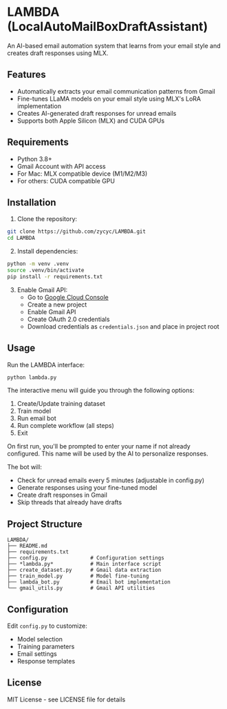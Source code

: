 # LAMBDA (LocalAutoMailBoxDraftAssistant)
An AI-based email automation system that learns from your email style and creates draft responses using MLX.

## Features
- Automatically extracts your email communication patterns from Gmail
- Fine-tunes LLaMA models on your email style using MLX's LoRA implementation
- Creates AI-generated draft responses for unread emails
- Supports both Apple Silicon (MLX) and CUDA GPUs

## Requirements
- Python 3.8+
- Gmail Account with API access
- For Mac: MLX compatible device (M1/M2/M3)
- For others: CUDA compatible GPU

## Installation
1. Clone the repository:
```bash
git clone https://github.com/zycyc/LAMBDA.git
cd LAMBDA
```

2. Install dependencies:
```bash
python -m venv .venv
source .venv/bin/activate
pip install -r requirements.txt
```

3. Enable Gmail API:
   - Go to [Google Cloud Console](https://console.cloud.google.com/)
   - Create a new project
   - Enable Gmail API
   - Create OAuth 2.0 credentials
   - Download credentials as `credentials.json` and place in project root

## Usage

Run the LAMBDA interface:
```bash
python lambda.py
```

The interactive menu will guide you through the following options:
1. Create/Update training dataset
2. Train model
3. Run email bot
4. Run complete workflow (all steps)
5. Exit

On first run, you'll be prompted to enter your name if not already configured. This name will be used by the AI to personalize responses.

The bot will:
- Check for unread emails every 5 minutes (adjustable in config.py)
- Generate responses using your fine-tuned model
- Create draft responses in Gmail
- Skip threads that already have drafts

## Project Structure
```
LAMBDA/
├── README.md
├── requirements.txt
├── config.py              # Configuration settings
├── *lambda.py*            # Main interface script
├── create_dataset.py      # Gmail data extraction
├── train_model.py         # Model fine-tuning
├── lambda_bot.py          # Email bot implementation
└── gmail_utils.py         # Gmail API utilities
```

## Configuration
Edit `config.py` to customize:
- Model selection
- Training parameters
- Email settings
- Response templates

## License
MIT License - see LICENSE file for details